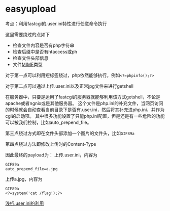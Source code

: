 # easyupload

考点：利用fastcgi的.user.ini特性进行任意命令执行

这里需要绕过的点如下

- 检查文件内容是否有php字符串
- 检查后缀中是否有htaccess或ph
- 检查文件头部信息
- 文件[MIME](https://www.runoob.com/http/mime-types.html)类型

对于第一点可以利用短标签绕过，php依然能够执行。例如`<?=phpinfo();?>`

对于第二点可以通过上传.user.ini以及正常jpg文件来进行getshell

在服务器中，只要是运用了fastcgi的服务器就能够利用该方式getshell，不论是apache或者ngnix或是其他服务器。
这个文件是php.ini的补充文件，当网页访问的时候就会自动查看当前目录下是否有.user.ini，然后将其补充进php.ini，并作为cgi的启动项。
其中很多功能设置了只能php.ini配置，但是还是有一些危险的功能可以被我们控制，比如auto_prepend_file。

第三点绕过方式即在文件头部添加一个图片的文件头，比如`GIF89a`

第四点绕过方法即修改上传时的Content-Type

因此最终的payload为：
上传.user.ini，内容为

```
GIF89a                  
auto_prepend_file=a.jpg
```

上传a.jpg，内容为

```
GIF89a
<?=system('cat /flag');?>
```

[浅析.user.ini的利用](https://blog.csdn.net/cosmoslin/article/details/120793126)